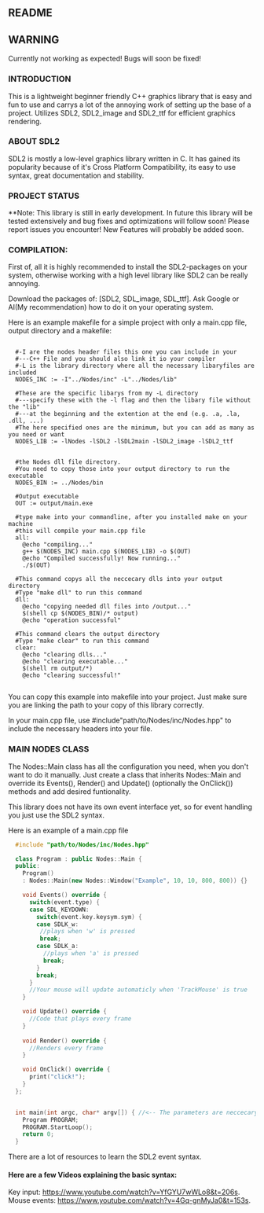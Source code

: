 ## README

## WARNING
Currently not working as expected! Bugs will soon be fixed!

### INTRODUCTION

This is a lightweight beginner friendly C++ graphics library that is easy and fun to use 
and carrys a lot of the annoying work of setting up the base of a project.
Utilizes SDL2, SDL2_image and SDL2_ttf for efficient graphics rendering.

### ABOUT SDL2

SDL2 is mostly a low-level graphics library written in C.
It has gained its popularity because of it's Cross Platform Compatibility, its easy to use syntax, great documentation and stability.

### PROJECT STATUS

**Note: This library is still in early development.
In future this library will be tested extensively and bug fixes and optimizations will follow soon!
Please report issues you encounter!
New Features will probably be added soon. 

### COMPILATION:
  
  First of, all it is highly recommended to install the SDL2-packages on your system, otherwise working with a 
  high level library like SDL2 can be really annoying.

  Download the packages of: [SDL2, SDL_image, SDL_ttf]. Ask Google or AI(My recommendation) how to do it on your operating system.

  Here is an example makefile for a simple project with only a main.cpp file, output
  directory and a makefile:

  ```make
    
    #-I are the nodes header files this one you can include in your
    #---C++ File and you should also link it io your compiler
    #-L is the library directory where all the necessary libaryfiles are included
    NODES_INC := -I"../Nodes/inc" -L"../Nodes/lib"

    #These are the specific libarys from my -L directory
    #---specify these with the -l flag and then the libary file without the "lib"
    #---at the beginning and the extention at the end (e.g. .a, .la, .dll, ...)
    #The here specified ones are the minimum, but you can add as many as you need or want
    NODES_LIB := -lNodes -lSDL2 -lSDL2main -lSDL2_image -lSDL2_ttf


    #the Nodes dll file directory.
    #You need to copy those into your output directory to run the executable
    NODES_BIN := ../Nodes/bin

    #Output executable
    OUT := output/main.exe

    #type make into your commandline, after you installed make on your machine
    #this will compile your main.cpp file
    all:
      @echo "compiling..."
      g++ $(NODES_INC) main.cpp $(NODES_LIB) -o $(OUT)
      @echo "Compiled successfully! Now running..."
      ./$(OUT)
        
    #This command copys all the neccecary dlls into your output directory
    #Type "make dll" to run this command
    dll:
      @echo "copying needed dll files into /output..."
      $(shell cp $(NODES_BIN)/* output)       
      @echo "operation successful"  

    #This command clears the output directory
    #Type "make clear" to run this command
    clear:
      @echo "clearing dlls..."
      @echo "clearing executable..."
      $(shell rm output/*)
      @echo "clearing successful!"
    
  ```

  You can copy this example into makefile into your project.
  Just make sure you are linking the path to your copy of this library correctly.

  In your main.cpp file, use #include"path/to/Nodes/inc/Nodes.hpp" to include the necessary headers
  into your file.

### MAIN NODES CLASS

The Nodes::Main class has all the configuration you need, when you don't want to do it manually.
Just create a class that inherits Nodes::Main and override its Events(), Render() and Update() (optionally the OnClick()) methods and add desired funtionality.

This library does not have its own event interface yet, so for event handling you just use the SDL2 syntax.

Here is an example of a main.cpp file

```cpp
  #include "path/to/Nodes/inc/Nodes.hpp"

  class Program : public Nodes::Main {
  public:
    Program()
    : Nodes::Main(new Nodes::Window("Example", 10, 10, 800, 800)) {}

    void Events() override {
      switch(event.type) {
      case SDL_KEYDOWN:
        switch(event.key.keysym.sym) {
        case SDLK_w:
         //plays when 'w' is pressed
         break;
        case SDLK_a:
          //plays when 'a' is pressed
          break;
        }
        break;
      }
      //Your mouse will update automaticly when 'TrackMouse' is true
    }

    void Update() override {
      //Code that plays every frame
    }
  
    void Render() override {
      //Renders every frame
    }

    void OnClick() override {
      print("click!");
    }
  };


  int main(int argc, char* argv[]) { //<-- The parameters are neccecary because this library is based on C!
    Program PROGRAM;
    PROGRAM.StartLoop();
    return 0;
  }


```

There are a lot of resources to learn the SDL2 event syntax.

#### Here are a few Videos explaining the basic syntax:

Key input: https://www.youtube.com/watch?v=YfGYU7wWLo8&t=206s.
Mouse events: https://www.youtube.com/watch?v=4Gq-gnMyJa0&t=153s.
